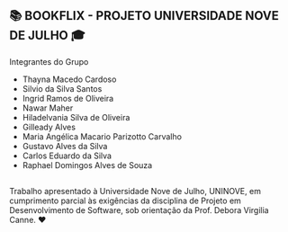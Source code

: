 ## :books: BOOKFLIX - PROJETO UNIVERSIDADE NOVE DE JULHO 🎓

Integrantes do Grupo

- Thayna Macedo Cardoso
- Silvio da Silva Santos
- Ingrid Ramos de Oliveira
- Nawar Maher
- Hiladelvania Silva de Oliveira
- Gilleady Alves
- Maria Angélica Macario Parizotto Carvalho
- Gustavo Alves da Silva
- Carlos Eduardo da Silva
- Raphael Domingos Alves de Souza

##

Trabalho apresentado à Universidade Nove de Julho,
UNINOVE, em cumprimento parcial às exigências da disciplina
de Projeto em Desenvolvimento de Software, sob
orientação da Prof. Debora Virgilia Canne. :heart:

##